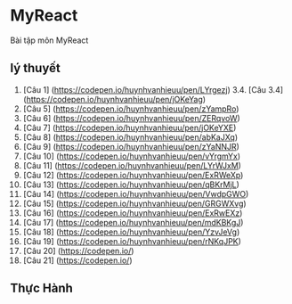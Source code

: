 # MyReact
Bài tập môn MyReact
## lý thuyết
1. [Câu 1] (https://codepen.io/huynhvanhieuu/pen/LYrgezj)
3.4. [Câu 3.4] (https://codepen.io/huynhvanhieuu/pen/jOKeYag)
5. [Câu 5] (https://codepen.io/huynhvanhieuu/pen/zYampRo)
6. [Câu 6] (https://codepen.io/huynhvanhieuu/pen/ZERqvoW)
7. [Câu 7] (https://codepen.io/huynhvanhieuu/pen/jOKeYXE)
8. [Câu 8] (https://codepen.io/huynhvanhieuu/pen/abKaJXq)
9. [Câu 9] (https://codepen.io/huynhvanhieuu/pen/zYaNNJR)
10. [Câu 10] (https://codepen.io/huynhvanhieuu/pen/vYrgmYx)
11. [Câu 11] (https://codepen.io/huynhvanhieuu/pen/LYrWJxM)
12. [Câu 12] (https://codepen.io/huynhvanhieuu/pen/ExRWeXp)
13. [Câu 13] (https://codepen.io/huynhvanhieuu/pen/qBKrMjL)
14. [Câu 14] (https://codepen.io/huynhvanhieuu/pen/VwdpGWO)
15. [Câu 15] (https://codepen.io/huynhvanhieuu/pen/GRGWXvg)
16. [Câu 16] (https://codepen.io/huynhvanhieuu/pen/ExRwEXz)
17. [Câu 17] (https://codepen.io/huynhvanhieuu/pen/mdKBKgJ)
18. [Câu 18] (https://codepen.io/huynhvanhieuu/pen/YzvJeVg)
19. [Câu 19] (https://codepen.io/huynhvanhieuu/pen/rNKqJPK)
20. [Câu 20] (https://codepen.io/)
21. [Câu 21] (https://codepen.io/)
## Thực Hành


